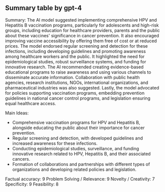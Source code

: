 ## Summary table by gpt-4
Summary: 
The AI model suggested implementing comprehensive HPV and Hepatitis B vaccination programs, particularly for adolescents and high-risk groups, including education for healthcare providers, parents and the public about these vaccines' significance in cancer prevention. It also encouraged improving vaccine accessibility by offering them free of cost or at reduced prices. The model endorsed regular screening and detection for these infections, including developing guidelines and promoting awareness among healthcare workers and the public. It highlighted the need for epidemiological studies, robust surveillance systems, and funding for innovative research. The AI recommended creating evidence-based educational programs to raise awareness and using various channels to disseminate accurate information. Collaboration with public health agencies, research institutions, NGOs, international organizations, and pharmaceutical industries was also suggested. Lastly, the model advocated for policies supporting vaccination programs, embedding prevention guidelines in national cancer control programs, and legislation ensuring equal healthcare access.

Main Ideas: 
- Comprehensive vaccination programs for HPV and Hepatitis B, alongside educating the public about their importance for cancer prevention.
- Regular screening and detection, with developed guidelines and increased awareness for these infections.
- Conducting epidemiological studies, surveillance, and funding innovative research related to HPV, Hepatitis B, and their associated cancers.
- Formation of collaborations and partnerships with different types of organizations  and developing related policies and legislation.

Factual accuracy: 9
Problem Solving / Relevance: 9
Novelty / Creativity: 7
Specificity: 9
Feasibility: 8